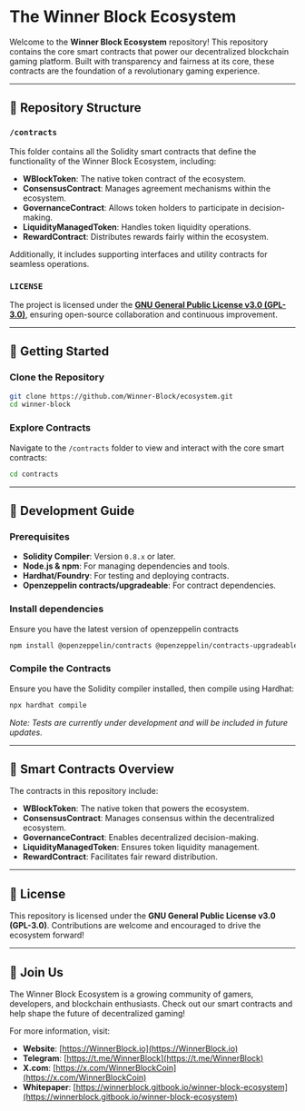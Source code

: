 # The Winner Block Ecosystem

Welcome to the **Winner Block Ecosystem** repository! This repository contains the core smart contracts that power our decentralized blockchain gaming platform. Built with transparency and fairness at its core, these contracts are the foundation of a revolutionary gaming experience.

---

## 📂 Repository Structure

### `/contracts`
This folder contains all the Solidity smart contracts that define the functionality of the Winner Block Ecosystem, including:
- **WBlockToken**: The native token contract of the ecosystem.
- **ConsensusContract**: Manages agreement mechanisms within the ecosystem.
- **GovernanceContract**: Allows token holders to participate in decision-making.
- **LiquidityManagedToken**: Handles token liquidity operations.
- **RewardContract**: Distributes rewards fairly within the ecosystem.

Additionally, it includes supporting interfaces and utility contracts for seamless operations.

### `LICENSE`
The project is licensed under the **[GNU General Public License v3.0 (GPL-3.0)](LICENSE)**, ensuring open-source collaboration and continuous improvement.

---

## 📖 Getting Started

### Clone the Repository
```bash
git clone https://github.com/Winner-Block/ecosystem.git
cd winner-block
```

### Explore Contracts
Navigate to the `/contracts` folder to view and interact with the core smart contracts:
```bash
cd contracts
```

---

## 🔨 Development Guide

### Prerequisites
- **Solidity Compiler**: Version `0.8.x` or later.
- **Node.js & npm**: For managing dependencies and tools.
- **Hardhat/Foundry**: For testing and deploying contracts.
- **Openzeppelin contracts/upgradeable**: For contract dependencies.

### Install dependencies
Ensure you have the latest version of openzeppelin contracts
```bash
npm install @openzeppelin/contracts @openzeppelin/contracts-upgradeable
```

### Compile the Contracts
Ensure you have the Solidity compiler installed, then compile using Hardhat:
```bash
npx hardhat compile
```

*Note: Tests are currently under development and will be included in future updates.*

---

## 🚀 Smart Contracts Overview

The contracts in this repository include:
- **WBlockToken**: The native token that powers the ecosystem.
- **ConsensusContract**: Manages consensus within the decentralized ecosystem.
- **GovernanceContract**: Enables decentralized decision-making.
- **LiquidityManagedToken**: Ensures token liquidity management.
- **RewardContract**: Facilitates fair reward distribution.

---

## 📜 License

This repository is licensed under the **GNU General Public License v3.0 (GPL-3.0)**. Contributions are welcome and encouraged to drive the ecosystem forward!

---

## 🌟 Join Us

The Winner Block Ecosystem is a growing community of gamers, developers, and blockchain enthusiasts. Check out our smart contracts and help shape the future of decentralized gaming!

For more information, visit:
- **Website**: [https://WinnerBlock.io](https://WinnerBlock.io)
- **Telegram**: [https://t.me/WinnerBlock](https://t.me/WinnerBlock)
- **X.com**: [https://x.com/WinnerBlockCoin](https://x.com/WinnerBlockCoin)
- **Whitepaper**: [https://winnerblock.gitbook.io/winner-block-ecosystem](https://winnerblock.gitbook.io/winner-block-ecosystem)
